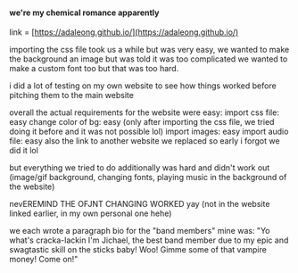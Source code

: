#### we're my chemical romance apparently
link = [https://adaleong.github.io/](https://adaleong.github.io/)

importing the css file took us a while but was very easy, we wanted to make the background an image but was told it was too complicated
we wanted to make a custom font too but that was too hard.

i did a lot of testing on my own website to see how things worked before pitching them to the main website

overall the actual requirements for the website were easy:
import css file: easy
    change color of bg: easy (only after importing the css file, we tried doing it before and it was not possible lol)
import images: easy
import audio file: easy
also the link to another website we replaced so early i forgot we did it lol

but everything we tried to do additionally was hard and didn't work out (image/gif background, changing fonts, playing music in the background of the website)

nevEREMIND THE OFJNT CHANGING WORKED yay (not in the website linked earlier, in my own personal one hehe)

we each wrote a paragraph bio for the "band members"
mine was: "Yo what's cracka-lackin I'm Jichael, the best band member due to my epic and swagtastic skill on the sticks baby! Woo! Gimme some of that vampire money! Come on!"